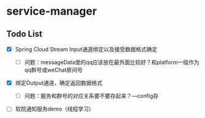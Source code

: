 # service-manager

## Todo List

- [x] Spring Cloud Stream Input通道绑定以及接受数据格式确定
  - [ ] 问题：messageData里的qq应该放在最外面比较好？和platform一级作为qq群号或weChat房间号
- [x] 绑定Output通道，确定返回数据格式
  - [ ] 问题：服务和群号的对应关系要不要存起来？—config存
- [ ] 软院通知服务demo（线程学习）

